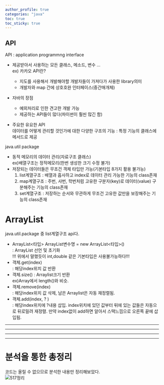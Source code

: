 ```yaml
---
author_profile: true
categories: "java"
toc: true
toc_sticky: true
---
```

## API
API : application programmng interface
- 제공받아서 사용하는 모든 클래스, 메소드, 변수 ...    
ex) 카카오 API란?     
    -   지도를 사용해서 개발해야할 개발자들이 가져다가 사용한 library의미     
    - 개발자와 map 간에 상호호완 인터페이스(중간매개체)
	
- 자바의 장점    
	- 예외처리로 인한 견고한 개발 가능    
	- 제공하는 API들이 많다(파이썬이 훨씬 많긴 함)    
	
- 주요한 유요한 API        
	데이터를 어떻게 관리할 것인가에 대한 다양한 구조의 기능 : 특정 기능의 클래스에 메서드로 제공
		
java.util package
- 동적 메모리의 데이터 관리(자료구조 클래스)    
 ex)배열구조는 정적메모리(한번 생성한 크기 수정 불가)
- 저장되는 데이터들은 무조건 객체 타입만 가능(기본타입 8가지 활용 불가능)      
	1. list계열구조 : 배열과 흡사하고 index로 데이터 관리 가능한 기능의 class존재
	2. map계열구조 : 주번, 사번, 학번처럼 고유한 구분자(key)로 데이터(value) 구분해주는 기능의 class존재
	3. set계열구조 : 저장하는 순서와 무관하게 무조건 고유한 값만을 보장해주는 기능의 class존재


# ArrayList   
java.util.package 중 list계열구조 api다.     
- ArrayList<타입> ArrayList변수명 = new ArrayList<타입>()      
: ArrayList 선언 및 초기화      
!!! 위에서 말했듯이 int,double 같은 기본타입은 사용불가능하다!!!
- 객체.get(index)       
: 해당index위치 값 반환
- 객체.size() : Arraylist크기 반환         
ex)Array에서 length()와 비슷.
- 객체.remove(index)       
: 해당index위치 값 삭제, 남은 Arraylist은 자동 재정렬됨.
- 객체.add(index, ? )         
: 해당index위치에 ?내용 삽입. index위치에 있던 값부터 뒤에 있는 값들은 자동으로 뒤로밀려 재정렬. 만약 index없이 add하면 알아서 스택느낌으로 오른쪽 끝에 삽입됨.

* * *
* * *
* * *
* * *


# 분석을 통한 총정리
코드는 올릴 수 없으므로 분석한 내용만 정리해보았다.   
![517정리](https://user-images.githubusercontent.com/96512568/168758601-65e85a90-4a67-4a9e-87e0-ca8f362cc424.jpg)